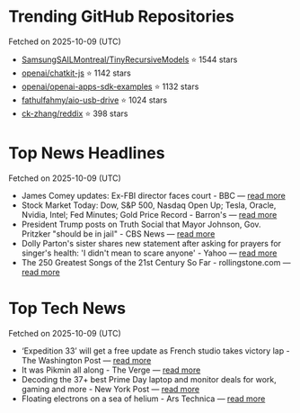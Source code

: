 # Trending GitHub Repositories
Fetched on 2025-10-09 (UTC)

- [SamsungSAILMontreal/TinyRecursiveModels](https://github.com/SamsungSAILMontreal/TinyRecursiveModels) ⭐ 1544 stars
- [openai/chatkit-js](https://github.com/openai/chatkit-js) ⭐ 1142 stars
- [openai/openai-apps-sdk-examples](https://github.com/openai/openai-apps-sdk-examples) ⭐ 1132 stars
- [fathulfahmy/aio-usb-drive](https://github.com/fathulfahmy/aio-usb-drive) ⭐ 1024 stars
- [ck-zhang/reddix](https://github.com/ck-zhang/reddix) ⭐ 398 stars

# Top News Headlines
Fetched on 2025-10-09 (UTC)
- James Comey updates: Ex-FBI director faces court - BBC — [read more](https://www.bbc.com/news/live/cly14kplv02t)
- Stock Market Today: Dow, S&P 500, Nasdaq Open Up; Tesla, Oracle, Nvidia, Intel; Fed Minutes; Gold Price Record - Barron's — [read more](https://www.barrons.com/livecoverage/stock-market-news-today-100825)
- President Trump posts on Truth Social that Mayor Johnson, Gov. Pritzker "should be in jail" - CBS News — [read more](https://www.cbsnews.com/chicago/news/president-trump-posts-johnson-pritzker-jail/)
- Dolly Parton's sister shares new statement after asking for prayers for singer's health: 'I didn't mean to scare anyone' - Yahoo — [read more](https://www.yahoo.com/entertainment/article/dolly-partons-sister-shares-new-statement-after-asking-for-prayers-for-singers-health-i-didnt-mean-to-scare-anyone-213416821.html)
- The 250 Greatest Songs of the 21st Century So Far - rollingstone.com — [read more](http://www.rollingstone.com/music/music-lists/best-songs-of-the-21st-century-1235410452/)

# Top Tech News
Fetched on 2025-10-09 (UTC)
- ‘Expedition 33’ will get a free update as French studio takes victory lap - The Washington Post — [read more](https://www.washingtonpost.com/entertainment/video-games/2025/10/08/clair-obscur-expedition-33-free-update-sandfall-interactive/)
- It was Pikmin all along - The Verge — [read more](https://www.theverge.com/games/796094/nintendo-close-to-you-video-pikmin)
- Decoding the 37+ best Prime Day laptop and monitor deals for work, gaming and more - New York Post — [read more](https://nypost.com/shopping/best-amazon-prime-big-deal-days-laptop-deals-2025/)
- Floating electrons on a sea of helium - Ars Technica — [read more](https://arstechnica.com/science/2025/10/new-qubit-tech-traps-single-electrons-on-liquid-helium/)
